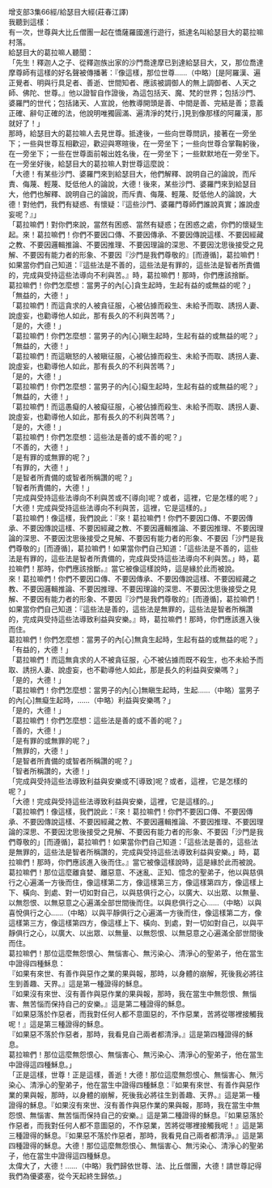增支部3集66經/給瑟目大經(莊春江譯)  
我聽到這樣：  
有一次，世尊與大比丘僧團一起在憍薩羅國進行遊行，抵達名叫給瑟目大的葛拉嘛村落。  
給瑟目大的葛拉嘛人聽聞：  
「先生！釋迦人之子、從釋迦族出家的沙門喬達摩已到達給瑟目大，又，那位喬達摩尊師有這樣的好名聲被傳播著：『像這樣，那位世尊……（中略）[是阿羅漢、遍正覺者、明與行具足者、善逝、世間知者、應該被調御人的無上調御者、人天之師、佛陀、世尊。』他以證智自作證後，為這包括天、魔、梵的世界；包括沙門、婆羅門的世代；包括諸天、人宣說，他教導開頭是善、中間是善、完結是善；意義正確、辭句正確的法，他說明唯獨圓滿、遍清淨的梵行，]見到像那樣的阿羅漢，那就好了！」  
那時，給瑟目大的葛拉嘛人去見世尊。抵達後，一些向世尊問訊，接著在一旁坐下；一些與世尊互相歡迎，歡迎與寒暄後，在一旁坐下；一些向世尊合掌鞠躬後，在一旁坐下；一些在世尊面前報出姓名後，在一旁坐下；一些默默地在一旁坐下。在一旁坐好後，給瑟目大的葛拉嘛人對世尊這麼說：  
「大德！有某些沙門、婆羅門來到給瑟目大，他們解釋、說明自己的論說，而斥責、侮蔑、輕蔑、貶低他人的論說，大德！後來，某些沙門、婆羅門來到給瑟目大，他們也解釋、說明自己的論說，而斥責、侮蔑、輕蔑、貶低他人的論說，大德！對他們，我們有疑惑、有懷疑：『這些沙門、婆羅門尊師們誰說真實；誰說虛妄呢？』」  
「葛拉嘛們！對你們來說，當然有困惑、當然有疑惑；在困惑之處，你們的懷疑生起。來！葛拉嘛們！你們不要因口傳、不要因傳承、不要因傳說這樣、不要因經藏之教、不要因邏輯推論、不要因推理、不要因理論的深思、不要因沈思後接受之見解、不要因有能力者的形象、不要因『沙門是我們尊敬的』[而遵循]，葛拉嘛們！如果當你們自己知道：『這些法是不善的，這些法是有罪的，這些法是智者所責備的，完成與受持這些法導向不利與苦。』時，葛拉嘛們！那時，你們應該捨斷。  
葛拉嘛們！你們怎麼想：當男子的內[心]貪生起時，生起有益的或無益的呢？」  
「無益的，大德！」  
「葛拉嘛們！而這貪求的人被貪征服，心被佔據而殺生、未給予而取、誘拐人妻、說虛妄，也勸導他人如此，那有長久的不利與苦嗎？」  
「是的，大德！」  
「葛拉嘛們！你們怎麼想：當男子的內[心]瞋生起時，生起有益的或無益的呢？」  
「無益的，大德！」  
「葛拉嘛們！而這瞋怒的人被瞋征服，心被佔據而殺生、未給予而取、誘拐人妻、說虛妄，也勸導他人如此，那有長久的不利與苦嗎？」  
「是的，大德！」  
「葛拉嘛們！你們怎麼想：當男子的內[心]癡生起時，生起有益的或無益的呢？」  
「無益的，大德！」  
「葛拉嘛們！而這愚癡的人被癡征服，心被佔據而殺生、未給予而取、誘拐人妻、說虛妄，也勸導他人如此，那有長久的不利與苦嗎？」  
「是的，大德！」  
「葛拉嘛們！你們怎麼想：這些法是善的或不善的呢？」  
「不善的，大德！」  
「是有罪的或無罪的呢？」  
「有罪的，大德！」  
「是智者所責備的或智者所稱讚的呢？」  
「智者所責備的，大德！」  
「完成與受持這些法導向不利與苦或不[導向]呢？或者，這裡，它是怎樣的呢？」  
「大德！完成與受持這些法導向不利與苦，這裡，它是這樣的。」  
「葛拉嘛們！像這樣，我們說此：『來！葛拉嘛們！你們不要因口傳、不要因傳承、不要因傳說這樣、不要因經藏之教、不要因邏輯推論、不要因推理、不要因理論的深思、不要因沈思後接受之見解、不要因有能力者的形象、不要因「沙門是我們尊敬的」[而遵循]，葛拉嘛們！如果當你們自己知道：「這些法是不善的，這些法是有罪的，這些法是智者所責備的，完成與受持這些法導向不利與苦。」時，葛拉嘛們！那時，你們應該捨斷。』當它被像這樣說時，這是緣於此而被說。  
來！葛拉嘛們！你們不要因口傳、不要因傳承、不要因傳說這樣、不要因經藏之教、不要因邏輯推論、不要因推理、不要因理論的深思、不要因沈思後接受之見解、不要因有能力者的形象、不要因『沙門是我們尊敬的』[而遵循]，葛拉嘛們！如果當你們自己知道：『這些法是善的，這些法是無罪的，這些法是智者所稱讚的，完成與受持這些法導致利益與安樂。』時，葛拉嘛們！那時，你們應該進入後而住。  
葛拉嘛們！你們怎麼想：當男子的內[心]無貪生起時，生起有益的或無益的呢？」  
「有益的，大德！」  
「葛拉嘛們！而這無貪求的人不被貪征服，心不被佔據而既不殺生，也不未給予而取、誘拐人妻、說虛妄，也不勸導他人如此，那是長久的利益與安樂嗎？」  
「是的，大德！」  
「葛拉嘛們！你們怎麼想：當男子的內[心]無瞋生起時，生起……（中略）當男子的內[心]無癡生起時，……（中略）利益與安樂嗎？」  
「是的，大德！」  
「葛拉嘛們！你們怎麼想：這些法是善的或不善的呢？」  
「善的，大德！」  
「是有罪的或無罪的呢？」  
「無罪的，大德！」  
「是智者所責備的或智者所稱讚的呢？」  
「智者所稱讚的，大德！」  
「完成與受持這些法導致利益與安樂或不[導致]呢？或者，這裡，它是怎樣的呢？」  
「大德！完成與受持這些法導致利益與安樂，這裡，它是這樣的。」  
「葛拉嘛們！像這樣，我們說此：『來！葛拉嘛們！你們不要因口傳、不要因傳承、不要因傳說這樣、不要因經藏之教、不要因邏輯推論、不要因推理、不要因理論的深思、不要因沈思後接受之見解、不要因有能力者的形象、不要因「沙門是我們尊敬的」[而遵循]，葛拉嘛們！如果當你們自己知道：「這些法是善的，這些法是無罪的，這些法是智者所稱讚的，完成與受持這些法導致利益與安樂。」時，葛拉嘛們！那時，你們應該進入後而住。』當它被像這樣說時，這是緣於此而被說。  
葛拉嘛們！那位這麼離貪婪、離惡意、不迷亂、正知、憶念的聖弟子，他以與慈俱行之心遍滿一方後而住，像這樣第二方，像這樣第三方，像這樣第四方，像這樣上下、橫向、到處、對一切如對自己，以與慈俱行之心，以廣大、以出眾、以無量、以無怨恨、以無惡意之心遍滿全部世間後而住。以與悲俱行之心……（中略）以與喜悅俱行之心……（中略）以與平靜俱行之心遍滿一方後而住，像這樣第二方，像這樣第三方，像這樣第四方，像這樣上下、橫向、到處，對一切如對自己，以與平靜俱行之心，以廣大、以出眾、以無量、以無怨恨、以無惡意之心遍滿全部世間後而住。  
葛拉嘛們！那位這麼無怨恨心、無惱害心、無污染心、清淨心的聖弟子，他在當生中證得四種穌息：  
『如果有來世、有善作與惡作之業的果與報，那時，以身體的崩解，死後我必將往生到善趣、天界。』這是第一種證得的穌息。  
『如果沒有來世、沒有善作與惡作業的果與報，那時，我在當生中無怨恨、無惱害、無苦惱而保持自己的安樂。』這是第二種證得的穌息。  
『如果惡落於作惡者，而我對任何人都不意圖惡的，不作惡業，苦將從哪裡接觸我呢！』這是第三種證得的穌息。  
『如果惡不落於作惡者，那時，我看見自己兩者都清淨。』這是第四種證得的穌息。  
葛拉嘛們！那位這麼無怨恨心、無惱害心、無污染心、清淨心的聖弟子，他在當生中證得這四種穌息。」  
「正是這樣，世尊！正是這樣，善逝！大德！那位這麼無怨恨心、無惱害心、無污染心、清淨心的聖弟子，他在當生中證得四種穌息：『如果有來世、有善作與惡作業的果與報，那時，以身體的崩解，死後我必將往生到善趣、天界。』這是第一種證得的穌息。『如果沒有來世、沒有善作與惡作業的果與報，那時，我在當生中無怨恨、無惱害、無苦惱而保持自己的安樂。』這是第二種證得的穌息。『如果惡落於作惡者，而我對任何人都不意圖惡的，不作惡業，苦將從哪裡接觸我呢！』這是第三種證得的穌息。『如果惡不落於作惡者，那時，我看見自己兩者都清淨。』這是第四種證得的穌息。大德！那位這麼無怨恨心、無惱害心、無污染心、清淨心的聖弟子，他在當生中證得這四種穌息。  
太偉大了，大德！……（中略）我們歸依世尊、法、比丘僧團，大德！請世尊記得我們為優婆塞，從今天起終生歸依。」  
  
  
